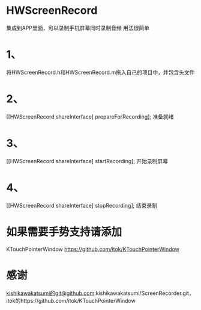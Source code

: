 HWScreenRecord
=======================================
集成到APP里面，可以录制手机屏幕同时录制音频
用法很简单
# 1、
将HWScreenRecord.h和HWScreenRecord.m拖入自己的项目中，并包含头文件
# 2、
[[HWScreenRecord shareInterface] prepareForRecording];
准备就绪
# 3、
[[HWScreenRecord shareInterface] startRecording];
开始录制屏幕
# 4、
[[HWScreenRecord shareInterface] stopRecording];
结束录制

# 如果需要手势支持请添加
KTouchPointerWindow
https://github.com/itok/KTouchPointerWindow
# 感谢
kishikawakatsumi的git@github.com:kishikawakatsumi/ScreenRecorder.git，
itok的https://github.com/itok/KTouchPointerWindow
